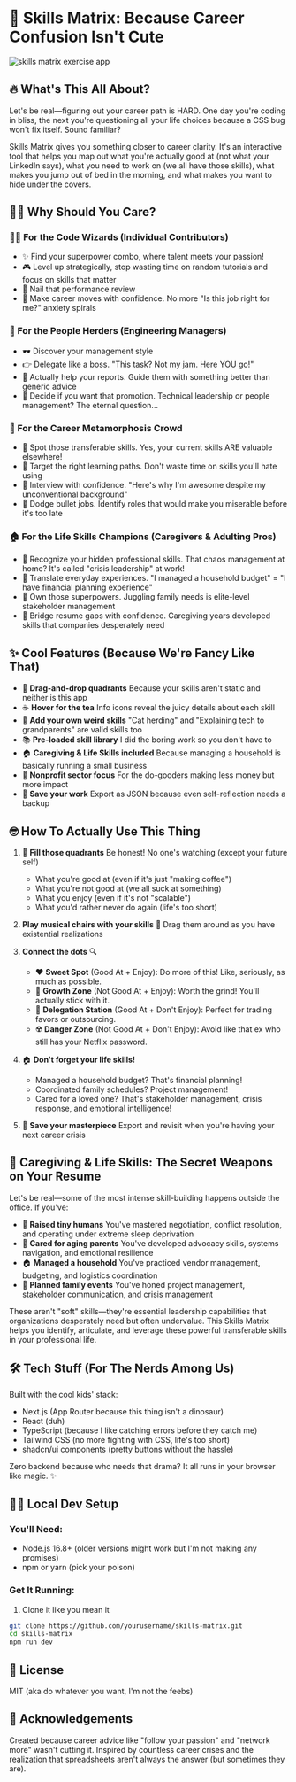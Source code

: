 # 🎯 Skills Matrix: Because Career Confusion Isn't Cute

![skills matrix exercise app](https://github.com/user-attachments/assets/7ac84159-b0f5-4e03-bf40-7f472642cadb)

## 🔥 What's This All About?

Let's be real—figuring out your career path is HARD. One day you're coding in bliss, the next you're questioning all your life choices because a CSS bug won't fix itself. Sound familiar?

Skills Matrix gives you something closer to career clarity. It's an interactive tool that helps you map out what you're actually good at (not what your LinkedIn says), what you need to work on (we all have those skills), what makes you jump out of bed in the morning, and what makes you want to hide under the covers.

## 💁‍♀️ Why Should You Care?

### 🧑‍💻 For the Code Wizards (Individual Contributors)

- ✨ Find your superpower combo, where talent meets your passion!
- 🎮 Level up strategically, stop wasting time on random tutorials and focus on skills that matter
- 💯 Nail that performance review
- 🚀 Make career moves with confidence. No more "Is this job right for me?" anxiety spirals

### 👑 For the People Herders (Engineering Managers)

- 🕶️ Discover your management style
- 👉 Delegate like a boss. "This task? Not my jam. Here YOU go!"
- 🌱 Actually help your reports. Guide them with something better than generic advice
- 🤔 Decide if you want that promotion. Technical leadership or people management? The eternal question...

### 🦋 For the Career Metamorphosis Crowd

- 🔄 Spot those transferable skills. Yes, your current skills ARE valuable elsewhere!
- 🎯 Target the right learning paths. Don't waste time on skills you'll hate using
- 💪 Interview with confidence. "Here's why I'm awesome despite my unconventional background"
- 🚩 Dodge bullet jobs. Identify roles that would make you miserable before it's too late

### 🏠 For the Life Skills Champions (Caregivers & Adulting Pros)
- 💎 Recognize your hidden professional skills. That chaos management at home? It's called "crisis leadership" at work!
- 🔄 Translate everyday experiences. "I managed a household budget" = "I have financial planning experience"
- 💪 Own those superpowers. Juggling family needs is elite-level stakeholder management
- 🌉 Bridge resume gaps with confidence. Caregiving years developed skills that companies desperately need

## ✨ Cool Features (Because We're Fancy Like That)

- 🧩 **Drag-and-drop quadrants** Because your skills aren't static and neither is this app
- ☕ **Hover for the tea** Info icons reveal the juicy details about each skill
- 🦄 **Add your own weird skills** "Cat herding" and "Explaining tech to grandparents" are valid skills too
- 📚 **Pre-loaded skill library** I did the boring work so you don't have to
- 🏠 **Caregiving & Life Skills included** Because managing a household is basically running a small business
- 💖 **Nonprofit sector focus** For the do-gooders making less money but more impact
- 💾 **Save your work** Export as JSON because even self-reflection needs a backup

## 🤓 How To Actually Use This Thing

1. 📝 **Fill those quadrants** Be honest! No one's watching (except your future self)

   - What you're good at (even if it's just "making coffee")
   - What you're not good at (we all suck at something)
   - What you enjoy (even if it's not "scalable")
   - What you'd rather never do again (life's too short)
2. **Play musical chairs with your skills** 🎵 Drag them around as you have existential realizations
3. **Connect the dots** 🔍

   - ❤️ **Sweet Spot** (Good At + Enjoy): Do more of this! Like, seriously, as much as possible.
   - 🌱 **Growth Zone** (Not Good At + Enjoy): Worth the grind! You'll actually stick with it.
   - 👋 **Delegation Station** (Good At + Don't Enjoy): Perfect for trading favors or outsourcing.
   - ☢️ **Danger Zone** (Not Good At + Don't Enjoy): Avoid like that ex who still has your Netflix password.

4. 🏠 **Don't forget your life skills!** 
   - Managed a household budget? That's financial planning!
   - Coordinated family schedules? Project management!
   - Cared for a loved one? That's stakeholder management, crisis response, and emotional intelligence!

5. 💾 **Save your masterpiece** Export and revisit when you're having your next career crisis

## 💅 Caregiving & Life Skills: The Secret Weapons on Your Resume

Let's be real—some of the most intense skill-building happens outside the office. If you've:

- 👶 **Raised tiny humans** You've mastered negotiation, conflict resolution, and operating under extreme sleep deprivation
- 👵 **Cared for aging parents** You've developed advocacy skills, systems navigation, and emotional resilience
- 🏠 **Managed a household** You've practiced vendor management, budgeting, and logistics coordination
- 🎉 **Planned family events** You've honed project management, stakeholder communication, and crisis management

These aren't "soft" skills—they're essential leadership capabilities that organizations desperately need but often undervalue. This Skills Matrix helps you identify, articulate, and leverage these powerful transferable skills in your professional life.

## 🛠️ Tech Stuff (For The Nerds Among Us)

Built with the cool kids' stack:

- Next.js (App Router because this thing isn't a dinosaur)
- React (duh)
- TypeScript (because I like catching errors before they catch me)
- Tailwind CSS (no more fighting with CSS, life's too short)
- shadcn/ui components (pretty buttons without the hassle)

Zero backend because who needs that drama? It all runs in your browser like magic. ✨

## 👩‍💻 Local Dev Setup

### You'll Need:

- Node.js 16.8+ (older versions might work but I'm not making any promises)
- npm or yarn (pick your poison)

### Get It Running:

1. Clone it like you mean it

```bash
git clone https://github.com/yourusername/skills-matrix.git
cd skills-matrix
npm run dev
```

## 📜 License

MIT (aka do whatever you want, I'm not the feebs)

## 🙏 Acknowledgements

Created because career advice like "follow your passion" and "network more" wasn't cutting it. Inspired by countless career crises and the realization that spreadsheets aren't always the answer (but sometimes they are).
